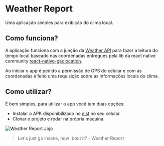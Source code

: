 # Weather Report
Uma aplicação simples para exibição do clima local.

## Como funciona?
A aplicação funciona com a junção da [Weather API](https://openweathermap.org/api) para fazer a leitura do tempo local baseado nas coordenadas entregues pela lib da react native community [react-native-geolocation](https://github.com/react-native-community/react-native-geolocation).

Ao iniciar o app é pedido a permissão de GPS do celular e com as coordenadas é feito uma requisição sobre as informações locais do clima.

## Como utilizar?

É bem simples, para utilizar o app você tem duas opções:
 - Instalar o APK disponibilizado no [dist](../dist) no seu celular.
 - Clonar o projeto e rodar na própria maquina.


![Weather Report Jojo](https://vignette.wikia.nocookie.net/jjba/images/4/46/TAH.png/revision/latest/top-crop/width/360/height/450?cb=20170615152601&path-prefix=pt-br)

> Let's just go insane, how 'bout it? - Weather Report
